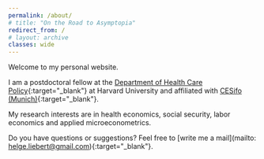 ```yaml
---
permalink: /about/
# title: "On the Road to Asymptopia"
redirect_from: /
# layout: archive
classes: wide
---
```



Welcome to my personal website.

I am a postdoctoral fellow at the [Department of Health Care
Policy](https://www.hcp.med.harvard.edu/){:target="_blank"} at Harvard
University and affiliated with [CESifo
(Munich)](http://www.cesifo-group.de/ifoHome.html){:target="_blank"}.

My research interests are in health economics, social security, labor economics
and applied microeconometrics.

Do you have questions or suggestions? Feel free to [write me a mail](mailto:
helge.liebert@gmail.com){:target="_blank"}.

